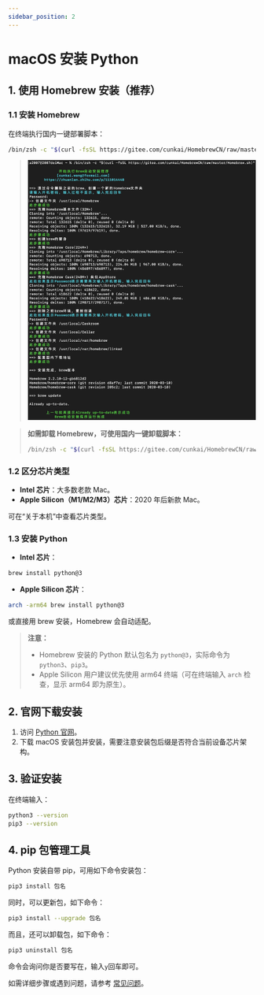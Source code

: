 ```yaml
---
sidebar_position: 2
---
```

# macOS 安装 Python

## 1. 使用 Homebrew 安装（推荐）

### 1.1 安装 Homebrew

在终端执行国内一键部署脚本：

```bash
/bin/zsh -c "$(curl -fsSL https://gitee.com/cunkai/HomebrewCN/raw/master/Homebrew.sh)"
```

> ![Homebrew 国内一键安装脚本运行效果](./img/hombrew_install_python.jpg)


> **如需卸载 Homebrew，可使用国内一键卸载脚本：**
>
> ```bash
> /bin/zsh -c "$(curl -fsSL https://gitee.com/cunkai/HomebrewCN/raw/master/HomebrewUninstall.sh)"
> ```

### 1.2 区分芯片类型

- **Intel 芯片**：大多数老款 Mac。
- **Apple Silicon（M1/M2/M3）芯片**：2020 年后新款 Mac。

可在“关于本机”中查看芯片类型。

### 1.3 安装 Python

- **Intel 芯片**：
```bash
brew install python@3
```
- **Apple Silicon 芯片**：
```bash
arch -arm64 brew install python@3
```
或直接用 brew 安装，Homebrew 会自动适配。

> **注意：**
> - Homebrew 安装的 Python 默认包名为 `python@3`，实际命令为 `python3`、`pip3`。
> - Apple Silicon 用户建议优先使用 arm64 终端（可在终端输入 `arch` 检查，显示 arm64 即为原生）。

<!--
> ![Homebrew 安装 Python](./img/macos-brew-python.png)
-->

## 2. 官网下载安装

1. 访问 [Python 官网](https://www.python.org/downloads/macos/)。
2. 下载 macOS 安装包并安装，需要注意安装包后缀是否符合当前设备芯片架构。

<!--
> ![Python 官网下载页面](./img/macos-python-download.png)
-->

## 3. 验证安装

在终端输入：

```bash
python3 --version
pip3 --version
```

## 4. pip 包管理工具

Python 安装自带 pip，可用如下命令安装包：

```bash
pip3 install 包名
```

同时，可以更新包，如下命令：

```bash
pip3 install --upgrade 包名
```

而且，还可以卸载包，如下命令：

```bash
pip3 uninstall 包名
```

命令会询问你是否要写在，输入`y`回车即可。

如需详细步骤或遇到问题，请参考 [常见问题](./faq.md)。 
